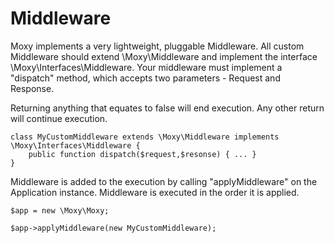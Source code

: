 # Middleware

Moxy implements a very lightweight, pluggable Middleware. All custom Middleware should extend \Moxy\Middleware and implement the interface \Moxy\Interfaces\Middleware. Your middleware must implement a "dispatch" method, which accepts two parameters - Request and Response. 

Returning anything that equates to false will end execution. Any other return will continue execution.

    class MyCustomMiddleware extends \Moxy\Middleware implements \Moxy\Interfaces\Middleware {
        public function dispatch($request,$resonse) { ... }
    }

Middleware is added to the execution by calling "applyMiddleware" on the Application instance. Middleware is executed in the order it is applied.

    $app = new \Moxy\Moxy;

    $app->applyMiddleware(new MyCustomMiddleware);

